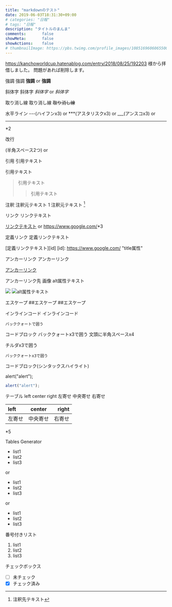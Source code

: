 ```yaml
---
title: "markdownのテスト"
date: 2019-06-03T18:31:30+09:00
# categories: "日報"
# tags: "日報"
description: "タイトルのまんま"
comments:       false
showMeta:       false
showActions:    false
# thumbnailImage: https://pbs.twimg.com/profile_images/1085169606065500163/0UByd_SA_400x400.jpg
---
```


<https://kanchoworldcup.hatenablog.com/entry/2018/08/25/192203> 様から拝借しました。
問題があれば削除します。

強調
強調
**強調** or __強調__

斜体字
斜体字
*斜体字* or _斜体字_

取り消し線
取り消し線
~~取り消し線~~

水平ライン
---(ハイフンx3) 
or 
***(アスタリスクx3) 
or 
___(アンスコx3) 
or
<hr />*2

改行


(半角スペース2つ) or <br />

引用
引用テキスト

引用テキスト

> 引用テキスト
> 
>> 引用テキスト

注釈
注釈元テキスト 1
注釈元テキスト [^注釈id] 
[^注釈id]: 注釈先テキスト

リンク
リンクテキスト

[リンクテキスト](https://www.google.com/ "title属性")
or
<https://www.google.com/>*3

定義リンク
定義リンクテキスト

[定義リンクテキスト][id] 
[id]: https://www.google.com/ "title属性"

アンカーリンク
アンカーリンク

[アンカーリンク](#アンカーリンク先)

アンカーリンク先
画像
alt属性テキスト

![](https://placehold.jp/20/cacaca/000000/100x50.png?text=image)
![alt属性テキスト](https://placehold.jp/20/cacaca/000000/100x50.png?text=image "title属性")

エスケープ
##エスケープ 
\##エスケープ

インラインコード
インラインコード

`バッククォートで囲う`

コードブロック
バッククォートx3で囲う
文頭に半角スペースx4  

チルダx3で囲う

```
バッククォートx3で囲う
```
コードブロック(シンタックスハイライト)

alert("alert");
```javascript
alert("alert");
```
テーブル
left	center	right
左寄せ	中央寄せ	右寄せ

|left|center|right|
|:--|:--:|--:|
|左寄せ|中央寄せ|右寄せ|

*5

Tables Generator

- list1
- list2
- list3

or

* list1
* list2
* list3

or

+ list1
+ list2
+ list3

番号付きリスト

1. list1
2. list2
3. list3
   
チェックボックス

- [ ] 未チェック
- [x] チェック済み